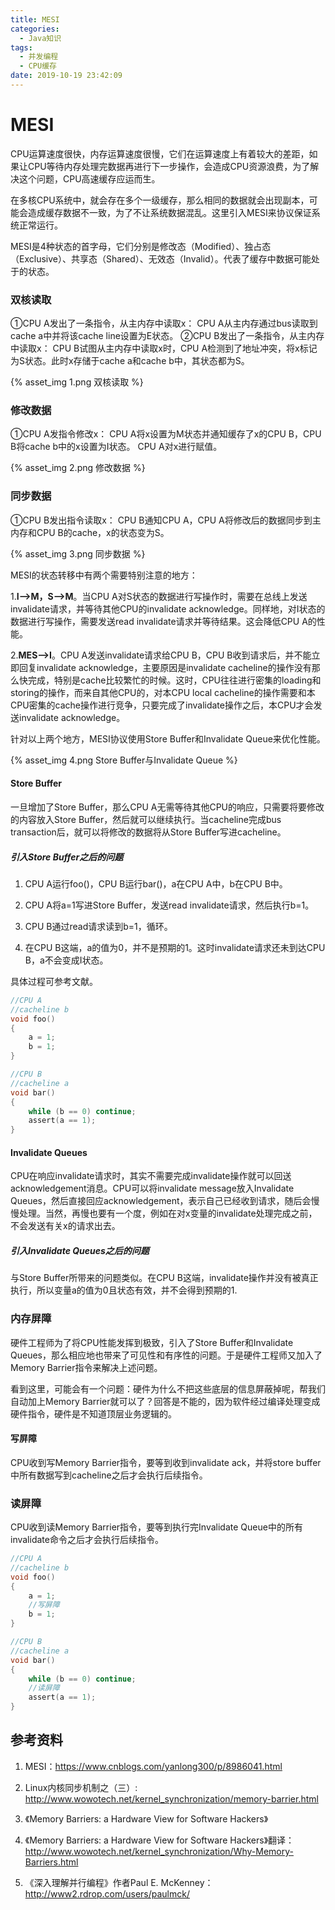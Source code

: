 ```yaml
---
title: MESI
categories:
  - Java知识
tags:
  - 并发编程
  - CPU缓存
date: 2019-10-19 23:42:09
---
```


# MESI

CPU运算速度很快，内存运算速度很慢，它们在运算速度上有着较大的差距，如果让CPU等待内存处理完数据再进行下一步操作，会造成CPU资源浪费，为了解决这个问题，CPU高速缓存应运而生。

<!-- more --> 

在多核CPU系统中，就会存在多个一级缓存，那么相同的数据就会出现副本，可能会造成缓存数据不一致，为了不让系统数据混乱。这里引入MESI来协议保证系统正常运行。

MESI是4种状态的首字母，它们分别是修改态（Modified）、独占态（Exclusive）、共享态（Shared）、无效态（Invalid）。代表了缓存中数据可能处于的状态。



### 双核读取

①CPU A发出了一条指令，从主内存中读取x：
    CPU A从主内存通过bus读取到 cache a中并将该cache line设置为E状态。
②CPU B发出了一条指令，从主内存中读取x：
    CPU B试图从主内存中读取x时，CPU A检测到了地址冲突，将x标记为S状态。此时x存储于cache a和cache b中，其状态都为S。

{% asset_img 1.png 双核读取 %} 



### 修改数据

①CPU A发指令修改x：
    CPU A将x设置为M状态并通知缓存了x的CPU B，CPU B将cache b中的x设置为I状态。
    CPU A对x进行赋值。

{% asset_img 2.png 修改数据 %} 



### 同步数据

①CPU B发出指令读取x：
    CPU B通知CPU A，CPU A将修改后的数据同步到主内存和CPU B的cache，x的状态变为S。

{% asset_img 3.png 同步数据 %} 



MESI的状态转移中有两个需要特别注意的地方：

1.**I-->M，S-->M**。当CPU A对S状态的数据进行写操作时，需要在总线上发送invalidate请求，并等待其他CPU的invalidate acknowledge。同样地，对I状态的数据进行写操作，需要发送read invalidate请求并等待结果。这会降低CPU A的性能。

2.**MES-->I**。CPU A发送invalidate请求给CPU B，CPU B收到请求后，并不能立即回复invalidate acknowledge，主要原因是invalidate cacheline的操作没有那么快完成，特别是cache比较繁忙的时候。这时，CPU往往进行密集的loading和storing的操作，而来自其他CPU的，对本CPU local cacheline的操作需要和本CPU密集的cache操作进行竞争，只要完成了invalidate操作之后，本CPU才会发送invalidate acknowledge。



针对以上两个地方，MESI协议使用Store Buffer和Invalidate Queue来优化性能。

{% asset_img 4.png Store Buffer与Invalidate Queue %} 



#### Store Buffer

一旦增加了Store Buffer，那么CPU A无需等待其他CPU的响应，只需要将要修改的内容放入Store Buffer，然后就可以继续执行。当cacheline完成bus transaction后，就可以将修改的数据将从Store Buffer写进cacheline。



##### 引入Store Buffer之后的问题

1. CPU A运行foo()，CPU B运行bar()，a在CPU A中，b在CPU B中。

2. CPU A将a=1写进Store Buffer，发送read invalidate请求，然后执行b=1。

3. CPU B通过read请求读到b=1，循环。

4. 在CPU B这端，a的值为0，并不是预期的1。这时invalidate请求还未到达CPU B，a不会变成I状态。

具体过程可参考文献。

```c
//CPU A
//cacheline b
void foo()
{
    a = 1;
    b = 1;
}

//CPU B
//cacheline a
void bar()
{
    while (b == 0) continue;
    assert(a == 1);
}
```





#### Invalidate Queues

CPU在响应invalidate请求时，其实不需要完成invalidate操作就可以回送acknowledgement消息。CPU可以将invalidate message放入Invalidate Queues，然后直接回应acknowledgement，表示自己已经收到请求，随后会慢慢处理。当然，再慢也要有一个度，例如在对x变量的invalidate处理完成之前，不会发送有关x的请求出去。





##### 引入Invalidate Queues之后的问题

与Store Buffer所带来的问题类似。在CPU B这端，invalidate操作并没有被真正执行，所以变量a的值为0且状态有效，并不会得到预期的1.



### 内存屏障

硬件工程师为了将CPU性能发挥到极致，引入了Store Buffer和Invalidate Queues，那么相应地也带来了可见性和有序性的问题。于是硬件工程师又加入了Memory Barrier指令来解决上述问题。

看到这里，可能会有一个问题：硬件为什么不把这些底层的信息屏蔽掉呢，帮我们自动加上Memory Barrier就可以了？回答是不能的，因为软件经过编译处理变成硬件指令，硬件是不知道顶层业务逻辑的。



#### 写屏障

CPU收到写Memory Barrier指令，要等到收到invalidate ack，并将store buffer中所有数据写到cacheline之后才会执行后续指令。



### 读屏障

CPU收到读Memory Barrier指令，要等到执行完Invalidate Queue中的所有invalidate命令之后才会执行后续指令。

```c
//CPU A
//cacheline b
void foo()
{
    a = 1;
    //写屏障
    b = 1;
}

//CPU B
//cacheline a
void bar()
{
    while (b == 0) continue;
    //读屏障
    assert(a == 1);
}
```



## 参考资料

1. MESI：https://www.cnblogs.com/yanlong300/p/8986041.html

2. Linux内核同步机制之（三）: http://www.wowotech.net/kernel_synchronization/memory-barrier.html

3. 《Memory Barriers: a Hardware View for Software Hackers》

4. 《Memory Barriers: a Hardware View for Software Hackers》翻译：http://www.wowotech.net/kernel_synchronization/Why-Memory-Barriers.html
5. 《深入理解并行编程》作者Paul E. McKenney：http://www2.rdrop.com/users/paulmck/







